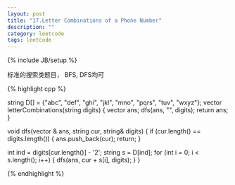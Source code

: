 ```yaml
---
layout: post
title: "17.Letter Combinations of a Phone Number"
description: ""
category: leetcode
tags: leetcode
---
```

{% include JB/setup %}

标准的搜索类题目， BFS, DFS均可

{% highlight cpp %}

string D[] = {"abc", "def", "ghi", "jkl", "mno", "pqrs", "tuv", "wxyz"};
vector<string> letterCombinations(string digits) {
  vector <string> ans;
  dfs(ans, "", digits);
  return ans;
}

void dfs(vector <string>& ans, string cur, string& digits) {
  if (cur.length() == digits.length()) {
    ans.push_back(cur);
    return;
  }

  int ind = digits[cur.length()] - '2';
  string s = D[ind];
  for (int i = 0; i < s.length(); i++) {
    dfs(ans, cur + s[i], digits);
  }
}

{% endhighlight %}
